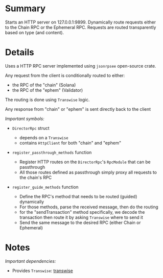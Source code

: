 
# Summary

Starts an HTTP server on 127.0.0.1:9899.
Dynamically route requests either to the Chain RPC or the Ephemeral RPC.
Requests are routed transparently based on type (and content).

# Details

Uses a HTTP RPC server implemented using `jsonrpsee` open-source crate.

Any request from the client is conditionally routed to either:
- the RPC of the "chain" (Solana)
- the RPC of the "ephem" (Validator)

The routing is done using `Transwise` logic.

Any response from "chain" or "ephem" is sent directly back to the client

*Important symbols:*

- `DirectorRpc` struct
  - depends on a `Transwise`
  - contains `HttpClient` for both "chain" and "ephem"

- `register_passthrough_methods` function
  - Register HTTP routes on the `DirectorRpc`'s `RpcModule` that can be passthrough
  - All those routes defined as passthrough simply proxy all requests to the chain's RPC

- `register_guide_methods` function
  - Define the RPC's method that needs to be routed (guided) dynamically
  - For those methods, parse the received message, then do the routing
  - for the "sendTransaction" method specifically, we decode the transaction then route it by asking `Transwise` where to send it
  - Send the same message to the desired RPC (either Chain or Ephemeral)

# Notes

*Important dependencies:*

- Provides `Transwise`: [transwise](../transwise/README.md)
